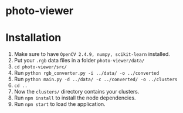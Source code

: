photo-viewer
============

Installation
===============
1. Make sure to have ```OpenCV 2.4.9, numpy, scikit-learn``` installed.
2. Put your ```.rgb``` data files in a folder ```photo-viewer/data/```
3. ```cd photo-viewer/src/```
4. Run ```python rgb_converter.py -i ../data/ -o ../converted```
5. Run ```python main.py -d ../data/ -c ../converted/ -o ../clusters```
6. ```cd ..```
7. Now the ```clusters/``` directory contains your clusters.
8. Run ```npm install``` to install the node dependencies.
9. Run ```npm start``` to load the application.
